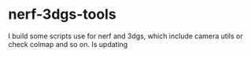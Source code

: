 # nerf-3dgs-tools

I build some scripts use for nerf and 3dgs, which include camera utils or check colmap and so on. Is updating
